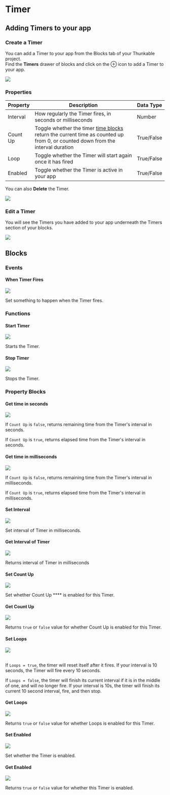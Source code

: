 # Timer

## Adding Timers to your app

### Create a Timer

You can add a Timer to your app from the Blocks tab of your Thunkable project.\
Find the **Timers** drawer of blocks and click on the ⊕ icon to add a Timer to your app.

![](.gitbook/assets/timers.png)

### Properties

| Property | Description                                                                                                                                                   | Data Type  |
| -------- | ------------------------------------------------------------------------------------------------------------------------------------------------------------- | ---------- |
| Interval | How regularly the Timer fires, in seconds or milliseconds                                                                                                     | Number     |
| Count Up | Toggle whether the timer [time blocks](timer.md#get-time-in-seconds) return the current time as counted up from 0, or counted down from the interval duration | True/False |
| Loop     | Toggle whether the Timer will start again once it has fired                                                                                                   | True/False |
| Enabled  | Toggle whether the Timer is active in your app                                                                                                                | True/False |

You can also **Delete** the Timer.

![](.gitbook/assets/timerdialouge.png)

### Edit a Timer

You will see the Timers you have added to your app underneath the Timers section of your blocks.

![](.gitbook/assets/timers-menu.png)

## Blocks

### Events

#### When Timer Fires

![](.gitbook/assets/whentimerfires.png)

Set something to happen when the Timer fires.

### Functions

#### Start Timer

![](.gitbook/assets/timst.png)

Starts the Timer.

#### Stop Timer

![](.gitbook/assets/timstop.png)

Stops the Timer.

### Property Blocks

#### Get time in seconds

![](.gitbook/assets/gets.png)

If `Count Up` is `false`, returns remaining time from the Timer's interval in seconds.

If `Count Up` is `true`, returns elapsed time from the Timer's interval in seconds.

#### Get time in milliseconds

![](.gitbook/assets/getms.png)

If `Count Up` is `false`, returns remaining time from the Timer's interval in milliseconds.

If `Count Up` is `true`, returns elapsed time from the Timer's interval in milliseconds.

#### Set Interval

![](.gitbook/assets/setint.png)

Set interval of Timer in milliseconds.

#### Get Interval of Timer

![](.gitbook/assets/getint.png)

Returns interval of Timer in milliseconds

#### Set Count Up

![](.gitbook/assets/setcount.png)

Set whether Count Up **** is enabled for this Timer.

#### Get Count Up

![](.gitbook/assets/getcount.png)

Returns `true` or `false` value for whether Count Up is enabled for this Timer.

#### Set Loops

![](.gitbook/assets/setloops.png)

\
If `Loops = true`, the timer will reset itself after it fires. If your interval is 10 seconds, the Timer will fire every 10 seconds.‌

If `Loops = false`, the timer will finish its current interval if it is in the middle of one, and will no longer fire. If your interval is 10s, the timer will finish its current 10 second interval, fire, and then stop.

#### Get Loops

![](.gitbook/assets/getloops.png)

Returns `true` or `false` value for whether Loops is enabled for this Timer.

#### Set Enabled

![](.gitbook/assets/setenabled.png)

Set whether the Timer is enabled.

#### Get Enabled

![](.gitbook/assets/screen-shot-2021-04-12-at-8.52.24-am.png)

Returns `true` or `false` value for whether this Timer is enabled.
